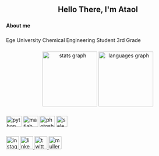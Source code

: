 <h2 align="center">Hello There, I'm Ataol</h2>

###

<h4 align="left">About me</h4>

###

<p align="left">Ege University Chemical Engineering Student 3rd Grade</p>

###

<div align="center">
  <img src="https://github-readme-stats.vercel.app/api?username=ataolalper&hide_title=false&hide_rank=false&show_icons=true&include_all_commits=true&count_private=true&disable_animations=false&theme=dracula&locale=en&hide_border=false" height="150" alt="stats graph"  />
  <img src="https://github-readme-stats.vercel.app/api/top-langs?username=ataolalper&locale=en&hide_title=false&layout=compact&card_width=320&langs_count=5&theme=dracula&hide_border=false" height="150" alt="languages graph"  />
</div>

###

<div align="left">
  <img src="https://cdn.jsdelivr.net/gh/devicons/devicon/icons/python/python-original.svg" height="30" width="42" alt="python logo"  />
  <img src="https://cdn.jsdelivr.net/gh/devicons/devicon/icons/matlab/matlab-original.svg" height="30" width="42" alt="matlab logo"  />
  <img src="https://cdn.jsdelivr.net/gh/devicons/devicon/icons/photoshop/photoshop-plain.svg" height="30" width="42" alt="photoshop logo"  />
  <img src="https://upload.wikimedia.org/wikipedia/commons/d/d5/Selenium_Logo.png" height="30" width="30" alt="selenium logo"  />
</div>

###

<div align="left">
  <a href="https://www.instagram.com/ataolalper/" target="_blank">
    <img src="https://img.shields.io/static/v1?message=Instagram&logo=instagram&label=&color=E4405F&logoColor=white&labelColor=&style=for-the-badge" height="35" alt="instagram logo"  />
  </a>
  <a href="https://www.linkedin.com/in/ataolalper/" target="_blank">
    <img src="https://img.shields.io/static/v1?message=LinkedIn&logo=linkedin&label=&color=0077B5&logoColor=white&labelColor=&style=for-the-badge" height="35" alt="linkedin logo"  />
  </a>
  <a href="https://twitter.com/ataolalpr" target="_blank">
    <img src="https://img.shields.io/static/v1?message=Twitter&logo=twitter&label=&color=1DA1F2&logoColor=white&labelColor=&style=for-the-badge" height="35" alt="twitter logo"  />
  </a>
  <a href="[https://www.instagram.com/ataolalper/](https://mullermainz.com/)" target="_blank">
    <img src="https://n11scdn.akamaized.net/a1/org/otomotiv-motosiklet/motor-temizleyici/muller-mainz-motor-temizleme-spreyi-susuz-500ml__1037826849313791.jpg" height="35" alt="mullermainz logo"  />
</div>

###
